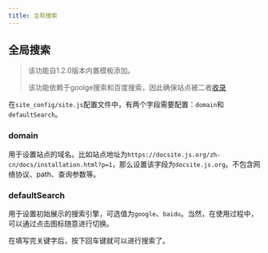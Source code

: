 ```yaml
---
title: 全局搜索
---
```


## 全局搜索

> 该功能自1.2.0版本内置模板添加。
>
> 该功能依赖于goolge搜索和百度搜索，因此确保站点被二者[收录](./SEO.md)

在`site_config/site.js`配置文件中，有两个字段需要配置：`domain`和`defaultSearch`。

### domain

用于设置站点的域名。比如站点地址为`https://docsite.js.org/zh-cn/docs/installation.html?p=1`，那么设置该字段为`docsite.js.org`。不包含网络协议、path、查询参数等。

### defaultSearch

用于设置初始展示的搜索引擎，可选值为`google`、`baidu`。当然，在使用过程中，可以通过点击图标随意进行切换。


在填写完关键字后，按下回车键就可以进行搜索了。


